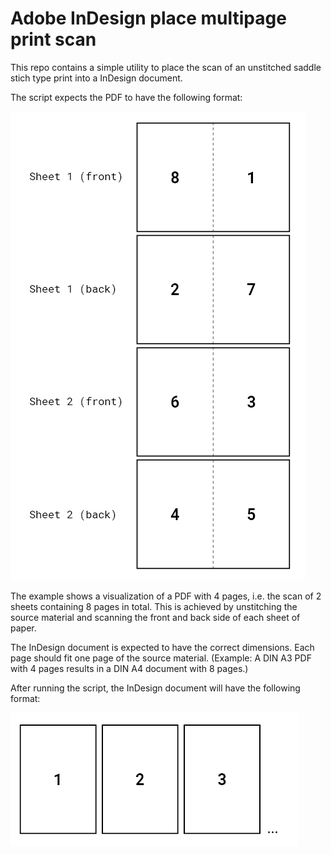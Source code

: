 # Adobe InDesign place multipage print scan

This repo contains a simple utility to place the scan of an unstitched saddle stich type print into a InDesign document.

The script expects the PDF to have the following format:

![Visualization of an input PDF with 4 pages](/example/pdf-example_in.png)

The example shows a visualization of a PDF with 4 pages, i.e. the scan of 2 sheets containing 8 pages in total.
This is achieved by unstitching the source material and scanning the front and back side of each sheet of paper.

The InDesign document is expected to have the correct dimensions. Each page should fit one page of the source material.
(Example: A DIN A3 PDF with 4 pages results in a DIN A4 document with 8 pages.)

After running the script, the InDesign document will have the following format:

![Visualization of an output document](/example/pdf-example_out.png)
